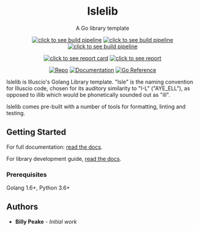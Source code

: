 <h1 align="center">Islelib</h1>
<p align="center">A Go library template</p>
<p align="center">
    <a href="https://dev.azure.com/[Organization]/[Project]/_build?definitionId=[DefID]"><img src="https://dev.azure.com/[Organization]/[Project]/_apis/build/status/[PipelineName]?repoName=[repoName]&branchName=dev" alt="click to see build pipeline"></a>
    <a href="https://dev.azure.com/[Organization]/[Project]/_build?definitionId=[DefID]"><img src="https://img.shields.io/azure-devops/tests/[Organization]/[Project]/[DefID]/dev?compact_message" alt="click to see build pipeline"></a>
    <a href="https://dev.azure.com/[Organization]/[Project]/_build?definitionId=[DefID]"><img src="https://img.shields.io/azure-devops/coverage/[Organization]/[Project]/[DefID]/dev?compact_message" alt="click to see build pipeline"></a>
</p>
<p align="center">
    <a href="https://goreportcard.com/report/github.com/illuscio-dev/islelib-go"><img src="https://goreportcard.com/badge/github.com/illuscio-dev/islelib-go" alt="click to see report card"></a>
    <a href="https://codeclimate.com/github/[org]/[project]/maintainability"><img src="https://api.codeclimate.com/v1/badges/[ProjectID]/maintainability" alt="click to see report"></a>
</p>
<p align="center">
    <a href="https://github.com/illuscio-dev/islelib-go"><img src="https://img.shields.io/github/go-mod/go-version/illuscio-dev/islelib-go" alt="Repo"></a>
    <a href="https://illuscio-dev.github.io/islelib-go/"><img src="https://img.shields.io/badge/docs-github.io-blue" alt="Documentation"></a>
    <a href="https://pkg.go.dev/github.com/illuscio-dev/islelib-go?readme=expanded#section-documentation"><img src="https://pkg.go.dev/badge/github.com/illuscio-dev/islelib-go?readme=expanded#section-documentation.svg" alt="Go Reference"></a>
</p>

Islelib is Illuscio's Golang Library template. "Isle" is the naming convention
for Illuscio code, chosen for its auditory similarity to "I-L" ("AYE_ELL"), as
opposed to illib which would be phonetically sounded out as "ill".

Islelib comes pre-built with a number of tools for formatting, linting and 
testing.

## Getting Started
For full documentation:
[read the docs](https://illuscio-dev.github.io/islelib-go/).

For library development guide, 
[read the docs](https://illuscio-dev.github.io/islelib-go/).


### Prerequisites

Golang 1.6+, Python 3.6+

## Authors

* **Billy Peake** - *Initial work*
